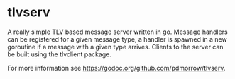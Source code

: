 # tlvserv

A really simple TLV based message server written in go.  Message handlers can
be registered for a given message type, a handler is spawned in a new goroutine
if a message with a given type arrives.  Clients to the server can be built
using the tlvclient package.

For more information see https://godoc.org/github.com/pdmorrow/tlvserv.
